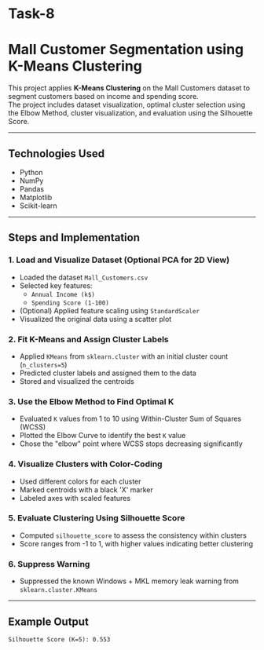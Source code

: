 # Task-8
# Mall Customer Segmentation using K-Means Clustering

This project applies **K-Means Clustering** on the Mall Customers dataset to segment customers based on income and spending score.  
The project includes dataset visualization, optimal cluster selection using the Elbow Method, cluster visualization, and evaluation using the Silhouette Score.

---

## Technologies Used

- Python  
- NumPy  
- Pandas  
- Matplotlib  
- Scikit-learn  

---

## Steps and Implementation

### 1. Load and Visualize Dataset (Optional PCA for 2D View)
- Loaded the dataset `Mall_Customers.csv`
- Selected key features:
  - `Annual Income (k$)`
  - `Spending Score (1-100)`
- (Optional) Applied feature scaling using `StandardScaler`
- Visualized the original data using a scatter plot

### 2. Fit K-Means and Assign Cluster Labels
- Applied `KMeans` from `sklearn.cluster` with an initial cluster count (`n_clusters=5`)
- Predicted cluster labels and assigned them to the data
- Stored and visualized the centroids

### 3. Use the Elbow Method to Find Optimal K
- Evaluated `K` values from 1 to 10 using Within-Cluster Sum of Squares (WCSS)
- Plotted the Elbow Curve to identify the best `K` value
- Chose the "elbow" point where WCSS stops decreasing significantly

### 4. Visualize Clusters with Color-Coding
- Used different colors for each cluster
- Marked centroids with a black 'X' marker
- Labeled axes with scaled features

### 5. Evaluate Clustering Using Silhouette Score
- Computed `silhouette_score` to assess the consistency within clusters
- Score ranges from -1 to 1, with higher values indicating better clustering

### 6. Suppress Warning
- Suppressed the known Windows + MKL memory leak warning from `sklearn.cluster.KMeans`

---

## Example Output

```text
Silhouette Score (K=5): 0.553
